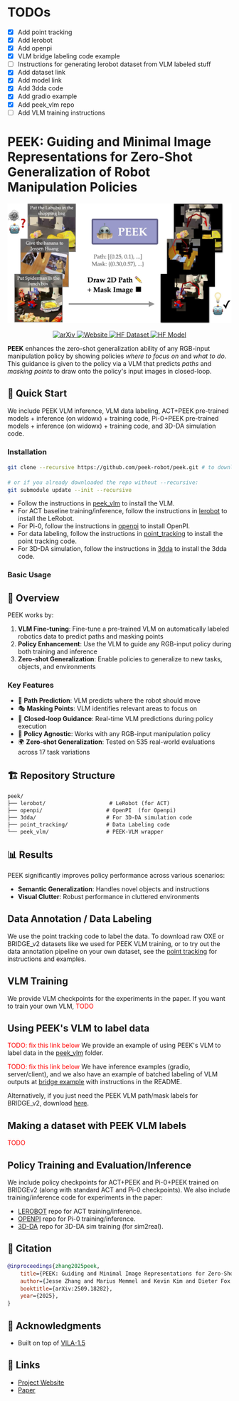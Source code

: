 # TODOs

- [x] Add point tracking 
- [x] Add lerobot
- [x] Add openpi
- [x] VLM bridge labeling code example
- [ ] Instructions for generating lerobot dataset from VLM labeled stuff
- [x] Add dataset link
- [x] Add model link
- [x] Add 3dda code 
- [x] Add gradio example
- [x] Add peek_vlm repo
- [ ] Add VLM training instructions

# PEEK: Guiding and Minimal Image Representations for Zero-Shot Generalization of Robot Manipulation Policies

![PEEK Teaser](peek_teaser.jpg)

<p align="center">
  <a href="https://arxiv.org/abs/2509.18282">
    <img alt="arXiv" src="https://img.shields.io/badge/arXiv-2509.18282-b31b1b.svg">
  </a>
  <a href="https://peek-robot.github.io/">
    <img alt="Website" src="https://img.shields.io/badge/Website-peek--robot.github.io-blue">
  </a>
  <a href="https://huggingface.co/datasets/memmelma/peek_vqa">
    <img alt="HF Dataset" src="https://img.shields.io/badge/%F0%9F%A4%97%20HF-Dataset-yellow">
  </a>
  <a href="https://huggingface.co/memmelma/peek_3b">
    <img alt="HF Model" src="https://img.shields.io/badge/%F0%9F%A4%97%20HF-Model-yellow">
  </a>
</p>

**PEEK** enhances the zero-shot generalization ability of any RGB-input manipulation policy by showing policies *where to focus on* and *what to do*. This guidance is given to the policy via a VLM that predicts *paths* and *masking points* to draw onto the policy's input images in closed-loop.

## 🚀 Quick Start

We include PEEK VLM inference, VLM data labeling, ACT+PEEK pre-trained models + inference (on widowx) + training code, Pi-0+PEEK pre-trained models + inference (on widowx) + training code, and 3D-DA simulation code.

### Installation 
```bash
git clone --recursive https://github.com/peek-robot/peek.git # to download all submodules

# or if you already downloaded the repo without --recursive:
git submodule update --init --recursive
```
- Follow the instructions in [peek_vlm](https://github.com/memmelma/peek_vlm/blob/main/README.md) to install the VLM.
- For ACT baseline training/inference, follow the instructions in [lerobot](https://github.com/peek-robot/lerobot/blob/main/README.md) to install the LeRobot.
- For Pi-0, follow the instructions in [openpi](https://github.com/peek-robot/openpi/blob/main/README.md) to install OpenPI.
- For data labeling, follow the instructions in [point_tracking](https://github.com/peek-robot/point_tracking/blob/main/README.md) to install the point tracking code.
- For 3D-DA simulation, follow the instructions in [3dda](https://github.com/peek-robot/threedda) to install the 3dda code.




### Basic Usage

## 📖 Overview

PEEK works by:

1. **VLM Fine-tuning**: Fine-tune a pre-trained VLM on automatically labeled robotics data to predict paths and masking points
2. **Policy Enhancement**: Use the VLM to guide any RGB-input policy during both training and inference
3. **Zero-shot Generalization**: Enable policies to generalize to new tasks, objects, and environments

### Key Features

- 🎯 **Path Prediction**: VLM predicts where the robot should move
- 🎭 **Masking Points**: VLM identifies relevant areas to focus on
- 🔄 **Closed-loop Guidance**: Real-time VLM predictions during policy execution
- 🧩 **Policy Agnostic**: Works with any RGB-input manipulation policy
- 🌍 **Zero-shot Generalization**: Tested on 535 real-world evaluations across 17 task variations

## 🏗️ Repository Structure

```
peek/
├── lerobot/                    # LeRobot (for ACT)
├── openpi/                    # OpenPI  (for Openpi)
├── 3dda/                      # For 3D-DA simulation code
├── point_tracking/            # Data Labeling code
└── peek_vlm/                  # PEEK-VLM wrapper
```

## 📊 Results

PEEK significantly improves policy performance across various scenarios:

- **Semantic Generalization**: Handles novel objects and instructions
- **Visual Clutter**: Robust performance in cluttered environments

## Data Annotation / Data Labeling

We use the point tracking code to label the data. 
To download raw OXE or BRIDGE_v2 datasets like we used for PEEK VLM training, or to try out the data annotation pipeline on your own dataset,
see the [point tracking](https://github.com/peek-robot/point_tracking/blob/main/README.md) for instructions and examples.

## VLM Training

We provide VLM checkpoints for the experiments in the paper.
If you want to train your own VLM, <span style="color:red">TODO</span>

## Using PEEK's VLM to label data

<span style="color:red">TODO: fix this link below</span>
We provide an example of using PEEK's VLM to label data in the [peek_vlm](https://github.com/memmelma/peek_vlm/blob/main/README.md) folder.

<span style="color:red">TODO: fix this link below</span>
We have inference examples (gradio, server/client), and we also have an example of batched labeling of VLM outputs at [bridge example](https://github.com/memmelma/peek_vlm/blob/main/scripts/label_bridge_data.py) with instructions in the README.

Alternatively, if you just need the PEEK VLM path/mask labels for BRIDGE_v2, download [here](https://huggingface.co/datasets/jesbu1/peek_bridge_labels).

## Making a dataset with PEEK VLM labels

<span style="color:red">TODO</span>

## Policy Training and Evaluation/Inference

We include policy checkpoints for ACT+PEEK and Pi-0+PEEK trained on BRIDGEv2 (along with standard ACT and Pi-0 checkpoints).
We also include training/inference code for experiments in the paper:

- [LEROBOT](lerobot) repo for ACT training/inference.
- [OPENPI](openpi) repo for Pi-0 training/inference.
- [3D-DA](threedda) repo for 3D-DA sim training (for sim2real).

## 📄 Citation

```bibtex
@inproceedings{zhang2025peek,
    title={PEEK: Guiding and Minimal Image Representations for Zero-Shot Generalization of Robot Manipulation Policies}, 
    author={Jesse Zhang and Marius Memmel and Kevin Kim and Dieter Fox and Jesse Thomason and Fabio Ramos and Erdem Bıyık and Abhishek Gupta and Anqi Li},
    booktitle={arXiv:2509.18282},
    year={2025},
}
```


## 🙏 Acknowledgments

- Built on top of [VILA-1.5](https://github.com/Efficient-Large-Model/VILA)

## 🔗 Links

- [Project Website](https://peek-robot.github.io/)
- [Paper](https://arxiv.org/abs/TODO)
